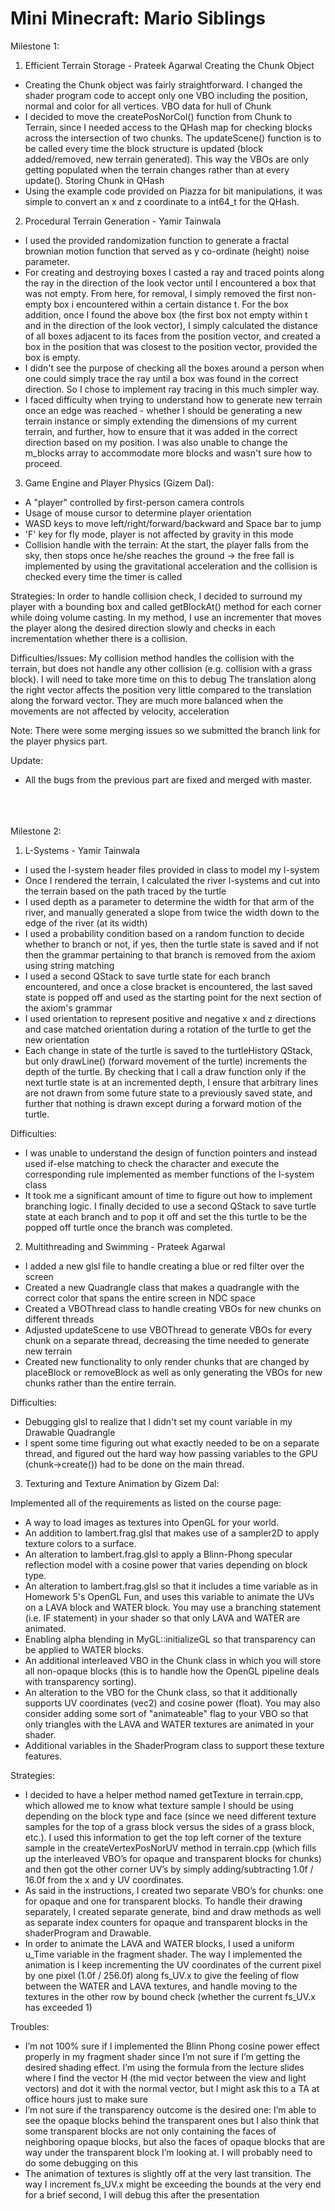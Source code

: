 # Mini Minecraft: Mario Siblings

Milestone 1:
1. Efficient Terrain Storage - Prateek Agarwal
Creating the Chunk Object
- Creating the Chunk object was fairly straightforward. I changed the shader program code to accept only one VBO including the position, normal and color for all vertices.
VBO data for hull of Chunk
- I decided to move the createPosNorCol() function from Chunk to Terrain, since I needed access to the QHash map for checking blocks across the intersection of two chunks. The updateScene() function is to be called every time the block structure is updated (block added/removed, new terrain generated). This way the VBOs are only getting populated when the terrain changes rather than at every update().
Storing Chunk in QHash
- Using the example code provided on Piazza for bit manipulations, it was simple to convert an x and z coordinate to a int64_t for the QHash.
2. Procedural Terrain Generation - Yamir Tainwala
- I used the provided randomization function to generate a fractal brownian motion function that served as y co-ordinate (height) noise parameter.
- For creating and destroying boxes I casted a ray and traced points along the ray in the direction of the look vector until I encountered a box that was not empty. From here, for removal, I simply removed the first non-empty box i encountered within a certain distance t. For the box addition, once I found the above box (the first box not empty within t and in the direction of the look vector), I simply calculated the distance of all boxes adjacent to its faces from the position vector, and created a box in the position that was closest to the position vector, provided the box is empty.
- I didn't see the purpose of checking all the boxes around a person when one could simply trace the ray until a box was found in the correct direction. So I chose to implement ray tracing in this much simpler way.
- I faced difficulty when trying to understand how to generate new terrain once an edge was reached - whether I should be generating a new terrain instance or simply extending the dimensions of my current terrain, and further, how to ensure that it was added in the correct direction based on my position. I was also unable to change the m_blocks array to accommodate more blocks and wasn't sure how to proceed.

3. Game Engine and Player Physics (Gizem Dal):

- A "player" controlled by first-person camera controls
- Usage of mouse cursor to determine player orientation
- WASD keys to move left/right/forward/backward and Space bar to jump
- 'F' key for fly mode, player is not affected by gravity in this mode
- Collision handle with the terrain: At the start, the player falls from the sky, then stops once he/she reaches the ground -> the free fall is implemented by using the gravitational acceleration and the collision is checked every time the timer is called

Strategies:
In order to handle collision check, I decided to surround my player with a bounding box and called getBlockAt() method for each corner while doing volume casting. In my method, I use an incrementer that moves the player along the desired direction slowly and checks in each incrementation whether there is a collision.

Difficulties/Issues:
My collision method handles the collision with the terrain, but does not handle any other collision (e.g. collision with a grass block). I will need to take more time on this to debug
The translation along the right vector affects the position very little compared to the translation along the forward vector. They are much more balanced when the movements are not affected by velocity, acceleration

Note: There were some merging issues so we submitted the branch link for the player physics part.

Update:
- All the bugs from the previous part are fixed and merged with master.

<br />
<br />
<br />
Milestone 2:

1. L-Systems - Yamir Tainwala
- I used the l-system header files provided in class to model my l-system
- Once I rendered the terrain, I calculated the river l-systems and cut into the terrain based on the path traced by the turtle
- I used depth as a parameter to determine the width for that arm of the river, and manually generated a slope from twice the width down to the edge of the river (at its width)
- I used a probability condition based on a random function to decide whether to branch or not, if yes, then the turtle state is saved and if not then the grammar pertaining to that branch is removed from the axiom using string matching
- I used a second QStack to save turtle state for each branch encountered, and once a close bracket is encountered, the last saved state is popped off and used as the starting point for the next section of the axiom's grammar
- I used orientation to represent positive and negative x and z directions and case matched orientation during a rotation of the turtle to get the new orientation
- Each change in state of the turtle is saved to the turtleHistory QStack, but only drawLine() (forward movement of the turtle) increments the depth of the turtle. By checking that I call a draw function only if the next turtle state is at an incremented depth, I ensure that arbitrary lines are not drawn from some future state to a previously saved state, and further that nothing is drawn except during a forward motion of the turtle.

Difficulties:
- I was unable to understand the design of function pointers and instead used if-else matching to check the character and execute the corresponding rule implemented as member functions of the l-system class
- It took me a significant amount of time to figure out how to implement branching logic. I finally decided to use a second QStack to save turtle state at each branch and to pop it off and set the this turtle to be the popped off turtle once the branch was completed.

2. Multithreading and Swimming - Prateek Agarwal
- I added a new glsl file to handle creating a blue or red filter over the screen
- Created a new Quadrangle class that makes a quadrangle with the correct color that spans the entire screen in NDC space
- Created a VBOThread class to handle creating VBOs for new chunks on different threads
- Adjusted updateScene to use VBOThread to generate VBOs for every chunk on a separate thread, decreasing the time needed to generate new terrain
- Created new functionality to only render chunks that are changed by placeBlock or removeBlock as well as only generating the VBOs for new chunks rather than the entire terrain.

Difficulties:
- Debugging glsl to realize that I didn't set my count variable in my Drawable Quadrangle
- I spent some time figuring out what exactly needed to be on a separate thread, and figured out the hard way how passing variables to the GPU (chunk->create()) had to be done on the main thread.

3. Texturing and Texture Animation by Gizem Dal:

Implemented all of the requirements as listed on the course page:
- A way to load images as textures into OpenGL for your world.
- An addition to lambert.frag.glsl that makes use of a sampler2D to apply texture colors to a surface.
- An alteration to lambert.frag.glsl to apply a Blinn-Phong specular reflection model with a cosine power that varies depending on block type.
- An alteration to lambert.frag.glsl so that it includes a time variable as in Homework 5's OpenGL Fun, and uses this variable to animate the UVs on a LAVA block and WATER block. You may use a branching statement (i.e. IF statement) in your shader so that only LAVA and WATER are animated.
- Enabling alpha blending in MyGL::initializeGL so that transparency can be applied to WATER blocks.
- An additional interleaved VBO in the Chunk class in which you will store all non-opaque blocks (this is to handle how the OpenGL pipeline deals with transparency sorting).
- An alteration to the VBO for the Chunk class, so that it additionally supports UV coordinates (vec2) and cosine power (float). You may also consider adding some sort of "animateable" flag to your VBO so that only triangles with the LAVA and WATER textures are animated in your shader.
- Additional variables in the ShaderProgram class to support these texture features.

Strategies:
- I decided to have a helper method named getTexture in terrain.cpp, which allowed me to know what texture sample I should be using depending on the block type and face (since we need different texture samples for the top of a grass block versus the sides of a grass block, etc.). I used this information to get the top left corner of the texture sample in the createVertexPosNorUV method in terrain.cpp (which fills up the interleaved VBO’s for opaque and transparent blocks for chunks) and then got the other corner UV’s by simply adding/subtracting 1.0f / 16.0f from the x and y UV coordinates.
- As said in the instructions, I created two separate VBO’s for chunks: one for opaque and one for transparent blocks. To handle their drawing separately, I created separate generate, bind and draw methods as well as separate index counters for opaque and transparent blocks in the shaderProgram and Drawable.
- In order to animate the LAVA and WATER blocks, I used a uniform u_Time variable in the fragment shader. The way I implemented the animation is I keep incrementing the UV coordinates of the current pixel by one pixel (1.0f / 256.0f) along fs_UV.x to give the feeling of flow between the WATER and LAVA textures, and handle moving to the textures in the other row by bound check (whether the current fs_UV.x has exceeded 1)

Troubles:
- I’m not 100% sure if I implemented the Blinn Phong cosine power effect properly in my fragment shader since I’m not sure if I’m getting the desired shading effect. I’m using the formula from the lecture slides where I find the vector H (the mid vector between the view and light vectors) and dot it with the normal vector, but I might ask this to a TA at office hours just to make sure
- I’m not sure if the transparency outcome is the desired one: I’m able to see the opaque blocks behind the transparent ones but I also think that some transparent blocks are not only containing the faces of neighboring opaque blocks, but also the faces of opaque blocks that are way under the transparent block I’m looking at. I will probably need to do some debugging on this
- The animation of textures is slightly off at the very last transition. The way I increment fs_UV.x might be exceeding the bounds at the very end for a brief second, I will debug this after the presentation
